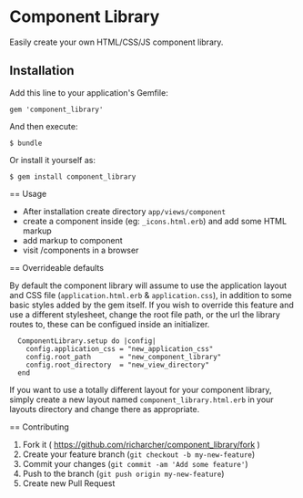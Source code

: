 # Component Library

Easily create your own HTML/CSS/JS component library.

## Installation

Add this line to your application's Gemfile:

    gem 'component_library'

And then execute:

    $ bundle

Or install it yourself as:

    $ gem install component_library

== Usage

* After installation create directory `app/views/component`
* create a component inside (eg: `_icons.html.erb`) and add some HTML markup
* add markup to component
* visit /components in a browser

== Overrideable defaults

By default the component library will assume to use the application layout and CSS file (`application.html.erb` & `application.css`), in addition to some basic styles added by the gem itself. If you wish to override this feature and use a different stylesheet, change the root file path, or the url the library routes to, these can be configued inside an initializer.

```
  ComponentLibrary.setup do |config|
    config.application_css = "new_application_css"
    config.root_path       = "new_component_library"
    config.root_directory  = "new_view_directory"
  end
```

If you want to use a totally different layout for your component library, simply create a new layout named `component_library.html.erb` in your layouts directory and change there as appropriate.

== Contributing

1. Fork it ( https://github.com/richarcher/component_library/fork )
2. Create your feature branch (`git checkout -b my-new-feature`)
3. Commit your changes (`git commit -am 'Add some feature'`)
4. Push to the branch (`git push origin my-new-feature`)
5. Create new Pull Request